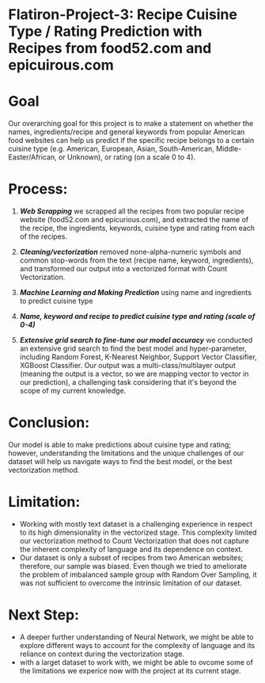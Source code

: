# Flatiron-Project-3: Recipe Cuisine Type / Rating Prediction with Recipes from food52.com and epicuirous.com

# Goal
Our overarching goal for this project is to make a statement on whether the names, ingredients/recipe and general keywords from popular American food websites can help us predict if the specific recipe belongs to a certain cuisine type (e.g. American, European, Asian, South-American, Middle-Easter/African, or Unknown), or rating (on a scale 0 to 4).

# Process: 
1. **_Web Scrapping_** we scrapped all the recipes from two popular recipe website (food52.com and epicurious.com), and extracted the name of the recipe, the ingredients, keywords, cuisine type and rating from each of the recipes.



2. **_Cleaning/vectorization_** removed none-alpha-numeric symbols and common stop-words from the text (recipe name, keyword, ingredients), and transformed our output into a vectorized format with Count Vectorization.

3. **_Machine Learning and Making Prediction_** using name and ingredients to predict cuisine type 

4. **_Name, keyword and recipe to predict cuisine type and rating (scale of 0-4)_**

5. **_Extensive grid search to fine-tune our model accuracy_**
we conducted an extensive grid search to find the best model and hyper-parameter, including Random Forest, K-Nearest Neighbor, Support Vector Classifier, XGBoost Classifier. Our output was a multi-class/multilayer output (meaning the output is a vector, so we are mapping vector to vector in our prediction), a challenging task considering that it's beyond the scope of my current knowledge.


# Conclusion:
Our model is able to make predictions about cuisine type and rating; however, understanding the limitations and the unique challenges of our dataset will help us navigate ways to find the best model, or the best vectorization method.

# Limitation:
* Working with mostly text dataset is a challenging experience in respect to its high dimensionality in the vectorized stage. This complexity limited our vectorization method to Count Vectorization that does not capture the inherent complexity of language and its dependence on context.
* Our dataset is only a subset of recipes from two American websites; therefore, our sample was biased. Even though we tried to ameliorate the problem of imbalanced sample group with Random Over Sampling, it was not sufficient to overcome the intrinsic limitation of our dataset.
# Next Step:
* A deeper further understanding of Neural Network, we might be able to explore different ways to account for the complexity of language and its reliance on context during the vectorization stage.
* with a larget dataset to work with, we might be able to ovcome some of the limitations we experice now with the project at its current stage.
